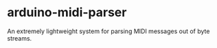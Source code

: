 # arduino-midi-parser
An extremely lightweight system for parsing MIDI messages out of byte streams.

